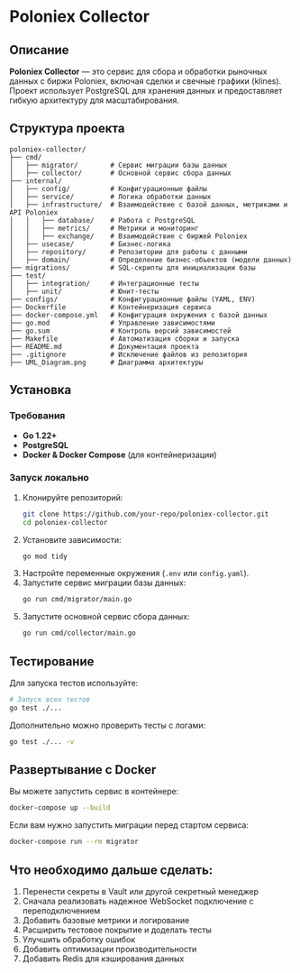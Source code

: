 # Poloniex Collector

## Описание
**Poloniex Collector** — это сервис для сбора и обработки рыночных данных с биржи Poloniex, включая сделки и свечные графики (klines). Проект использует PostgreSQL для хранения данных и предоставляет гибкую архитектуру для масштабирования.

## Структура проекта
```
poloniex-collector/
├── cmd/
│   ├── migrator/        # Сервис миграции базы данных
│   ├── collector/       # Основной сервис сбора данных
├── internal/
│   ├── config/          # Конфигурационные файлы
│   ├── service/         # Логика обработки данных
│   ├── infrastructure/  # Взаимодействие с базой данных, метриками и API Poloniex
│   │   ├── database/    # Работа с PostgreSQL
│   │   ├── metrics/     # Метрики и мониторинг
│   │   ├── exchange/    # Взаимодействие с биржей Poloniex
│   ├── usecase/         # Бизнес-логика
│   ├── repository/      # Репозитории для работы с данными
│   ├── domain/          # Определение бизнес-объектов (модели данных)
├── migrations/          # SQL-скрипты для инициализации базы
├── test/
│   ├── integration/     # Интеграционные тесты
│   ├── unit/            # Юнит-тесты
├── configs/             # Конфигурационные файлы (YAML, ENV)
├── Dockerfile           # Контейнеризация сервиса
├── docker-compose.yml   # Конфигурация окружения с базой данных
├── go.mod               # Управление зависимостями
├── go.sum               # Контроль версий зависимостей
├── Makefile             # Автоматизация сборки и запуска
├── README.md            # Документация проекта
├── .gitignore           # Исключение файлов из репозитория
├── UML_Diagram.png      # Диаграмма архитектуры
```

## Установка

### Требования
- **Go 1.22+**
- **PostgreSQL**
- **Docker & Docker Compose** (для контейнеризации)

### Запуск локально
1. Клонируйте репозиторий:
   ```sh
   git clone https://github.com/your-repo/poloniex-collector.git
   cd poloniex-collector
   ```
2. Установите зависимости:
   ```sh
   go mod tidy
   ```
3. Настройте переменные окружения (`.env` или `config.yaml`).
4. Запустите сервис миграции базы данных:
   ```sh
   go run cmd/migrator/main.go
   ```
5. Запустите основной сервис сбора данных:
   ```sh
   go run cmd/collector/main.go
   ```

## Тестирование
Для запуска тестов используйте:
```sh
# Запуск всех тестов
go test ./...
```

Дополнительно можно проверить тесты с логами:
```sh
go test ./... -v
```

## Развертывание с Docker
Вы можете запустить сервис в контейнере:
```sh
docker-compose up --build
```

Если вам нужно запустить миграции перед стартом сервиса:
```sh
docker-compose run --rm migrator
```

## Что необходимо дальше сделать:
1. Перенести секреты в Vault или другой секретный менеджер
2. Сначала реализовать надежное WebSocket подключение с переподключением
2. Добавить базовые метрики и логирование
3. Расширить тестовое покрытие и доделать тесты
4. Улучшить обработку ошибок
5. Добавить оптимизации производительности
6. Добавить Redis для кэширования данных

